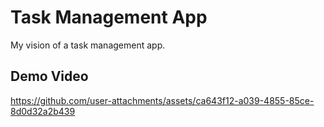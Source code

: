 # Task Management App
My vision of a task management app. 

## Demo Video
https://github.com/user-attachments/assets/ca643f12-a039-4855-85ce-8d0d32a2b439
